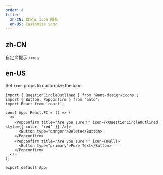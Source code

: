 ```yaml
---
order: 4
title:
  zh-CN: 自定义 Icon 图标
  en-US: Customize icon
---
```


## zh-CN

自定义提示 `icon`。

## en-US

Set `icon` props to customize the icon.

```tsx
import { QuestionCircleOutlined } from '@ant-design/icons';
import { Button, Popconfirm } from 'antd';
import React from 'react';

const App: React.FC = () => (
  <>
    <Popconfirm title="Are you sure？" icon={<QuestionCircleOutlined style={{ color: 'red' }} />}>
      <Button type="danger">Delete</Button>
    </Popconfirm>
    <Popconfirm title="Are you sure？" icon={null}>
      <Button type="primary">Pure Text</Button>
    </Popconfirm>
  </>
);

export default App;
```
